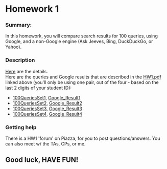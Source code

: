 # Homework 1

### Summary: 
In this homework, you will compare search results for 100 queries, using Google, and a non-Google engine (Ask Jeeves, Bing, DuckDuckGo, or Yahoo).

### Description
[Here](./resources/hw1.pdf) are the details.  
Here are the queries and Google results that are described in the [HW1.pdf](./resources/hw1.pdf) linked above (you'll only be using one pair, out of the four - based on the last 2 digits of your student ID):  
- [100QueriesSet1](https://bytes.usc.edu/cs572/s23-sear-chhh/hw/HW1/100QueriesSet1.txt), [Google_Result1](https://bytes.usc.edu/cs572/s23-sear-chhh/hw/HW1/Google_Result1.json)
- [100QueriesSet2](https://bytes.usc.edu/cs572/s23-sear-chhh/hw/HW1/100QueriesSet2.txt), [Google_Result2](https://bytes.usc.edu/cs572/s23-sear-chhh/hw/HW1/Google_Result2.json)
- [100QueriesSet3](https://bytes.usc.edu/cs572/s23-sear-chhh/hw/HW1/100QueriesSet3.txt), [Google_Result3](https://bytes.usc.edu/cs572/s23-sear-chhh/hw/HW1/Google_Result3.json)
- [100QueriesSet4](https://bytes.usc.edu/cs572/s23-sear-chhh/hw/HW1/100QueriesSet4.txt), [Google_Result4](https://bytes.usc.edu/cs572/s23-sear-chhh/hw/HW1/Google_Result4.json)  

### Getting help
There is a HW1 'forum' on Piazza, for you to post questions/answers. You can also meet w/ the TAs, CPs, or me.  

## Good luck, HAVE FUN!